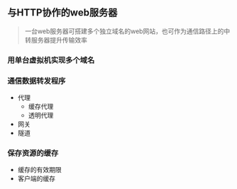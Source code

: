 ## 与HTTP协作的web服务器
> 一台web服务器可搭建多个独立域名的web网站，也可作为通信路径上的中转服务器提升传输效率
### 用单台虚拟机实现多个域名
### 通信数据转发程序
+ 代理
  - 缓存代理
  - 透明代理
+ 网关
+ 隧道
### 保存资源的缓存
+ 缓存的有效期限
+ 客户端的缓存
